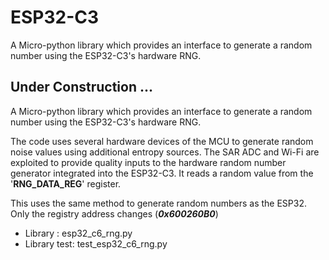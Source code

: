 # ESP32-C3
A Micro-python library which provides an interface to generate a random number using the ESP32-C3's hardware RNG.

## Under Construction ...

A Micro-python library which provides an interface to generate a random number using the ESP32-C3's hardware RNG.

The code uses several hardware devices of the MCU to generate random noise values using additional entropy sources. The SAR ADC and Wi-Fi are exploited to provide quality inputs to the hardware random number generator integrated into the ESP32-C3. It reads a random value from the '**RNG_DATA_REG**' register.

This uses the same method to generate random numbers as the ESP32. Only the registry address changes (***0x600260B0***)

- Library : esp32_c6_rng.py
- Library test: test_esp32_c6_rng.py
